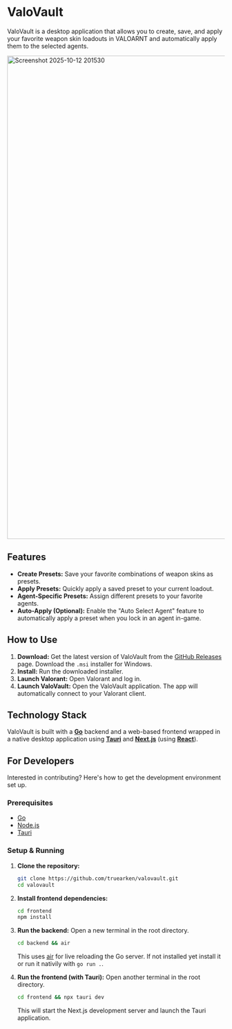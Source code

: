 # ValoVault

ValoVault is a desktop application that allows you to create, save, and apply your favorite weapon skin loadouts in VALOARNT and automatically apply them to the selected agents.

<img width="2002" height="1116" alt="Screenshot 2025-10-12 201530" src="https://github.com/user-attachments/assets/769d4680-067f-4c9b-9d93-26c6e61e4c9f" />

## Features

-   **Create Presets:** Save your favorite combinations of weapon skins as presets.
-   **Apply Presets:** Quickly apply a saved preset to your current loadout.
-   **Agent-Specific Presets:** Assign different presets to your favorite agents.
-   **Auto-Apply (Optional):** Enable the "Auto Select Agent" feature to automatically apply a preset when you lock in an agent in-game.

## How to Use

1.  **Download:** Get the latest version of ValoVault from the [GitHub Releases](https://github.com/truearken/valovault/releases) page. Download the `.msi` installer for Windows.
2.  **Install:** Run the downloaded installer.
3.  **Launch Valorant:** Open Valorant and log in.
4.  **Launch ValoVault:** Open the ValoVault application. The app will automatically connect to your Valorant client.

## Technology Stack

ValoVault is built with a [**Go**](https://go.dev/) backend and a web-based frontend wrapped in a native desktop application using [**Tauri**](https://tauri.app/) and [**Next.js**](https://nextjs.org/) (using [**React**](https://react.dev/)).

## For Developers

Interested in contributing? Here's how to get the development environment set up.

### Prerequisites

-   [Go](https://go.dev/doc/install)
-   [Node.js](https://nodejs.org/en/download)
-   [Tauri](https://tauri.app/start/prerequisites/)

### Setup & Running

1.  **Clone the repository:**
    ```sh
    git clone https://github.com/truearken/valovault.git
    cd valovault
    ```

2.  **Install frontend dependencies:**
    ```sh
    cd frontend
    npm install
    ```

3.  **Run the backend:**
    Open a new terminal in the root directory.
    ```sh
    cd backend && air
    ```
    This uses [air](https://github.com/air-verse/air) for live reloading the Go server. 
    If not installed yet install it or run it nativily with `go run .`.

4.  **Run the frontend (with Tauri):**
    Open another terminal in the root directory.
    ```sh
    cd frontend && npx tauri dev
    ```
    This will start the Next.js development server and launch the Tauri application.
